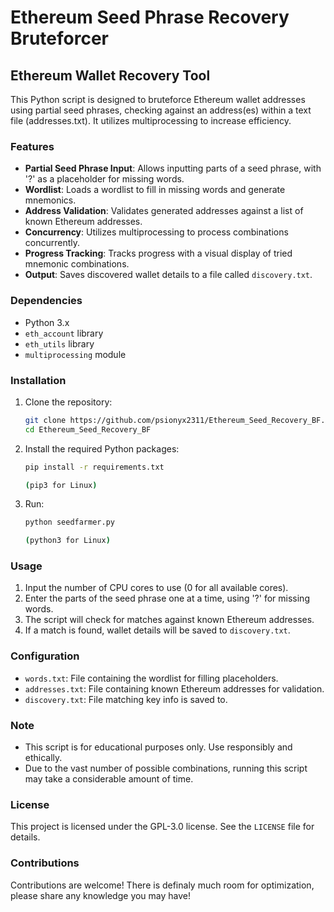 # Ethereum Seed Phrase Recovery Bruteforcer

## Ethereum Wallet Recovery Tool

This Python script is designed to bruteforce Ethereum wallet addresses using partial seed phrases, checking against an address(es) within a text file (addresses.txt). It utilizes multiprocessing to increase efficiency.

### Features

- **Partial Seed Phrase Input**: Allows inputting parts of a seed phrase, with '?' as a placeholder for missing words.
- **Wordlist**: Loads a wordlist to fill in missing words and generate mnemonics.
- **Address Validation**: Validates generated addresses against a list of known Ethereum addresses.
- **Concurrency**: Utilizes multiprocessing to process combinations concurrently.
- **Progress Tracking**: Tracks progress with a visual display of tried mnemonic combinations.
- **Output**: Saves discovered wallet details to a file called `discovery.txt`.

### Dependencies

- Python 3.x
- `eth_account` library
- `eth_utils` library
- `multiprocessing` module

### Installation

1. Clone the repository:
    ```sh
    git clone https://github.com/psionyx2311/Ethereum_Seed_Recovery_BF.git
    cd Ethereum_Seed_Recovery_BF
    ```

2. Install the required Python packages:
    ```sh
    pip install -r requirements.txt

    (pip3 for Linux)
    ```

3. Run:
    ```sh
    python seedfarmer.py

    (python3 for Linux)
    ```

### Usage

1. Input the number of CPU cores to use (0 for all available cores).
2. Enter the parts of the seed phrase one at a time, using '?' for missing words.
3. The script will check for matches against known Ethereum addresses.
4. If a match is found, wallet details will be saved to `discovery.txt`.

### Configuration

- `words.txt`: File containing the wordlist for filling placeholders.
- `addresses.txt`: File containing known Ethereum addresses for validation.
- `discovery.txt`: File matching key info is saved to.

### Note

- This script is for educational purposes only. Use responsibly and ethically.
- Due to the vast number of possible combinations, running this script may take a considerable amount of time.

### License

This project is licensed under the GPL-3.0 license. See the `LICENSE` file for details.

### Contributions

Contributions are welcome! There is definaly much room for optimization, please share any knowledge you may have!
